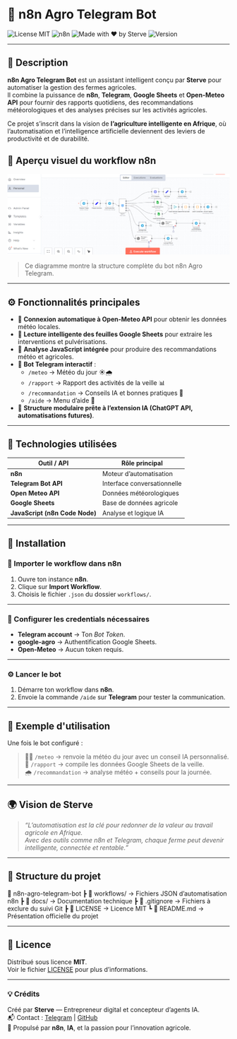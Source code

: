 # 🤖 n8n Agro Telegram Bot

![License MIT](https://img.shields.io/badge/License-MIT-green.svg)
![n8n](https://img.shields.io/badge/Automation-n8n-orange)
![Made with ❤️ by Sterve](https://img.shields.io/badge/Made%20with%20❤️-by%20Sterve-blue)
![Version](https://img.shields.io/badge/Version-v0.1.0-blue.svg)

---

## 🌿 Description

**n8n Agro Telegram Bot** est un assistant intelligent conçu par **Sterve** pour automatiser la gestion des fermes agricoles.  
Il combine la puissance de **n8n**, **Telegram**, **Google Sheets** et **Open-Meteo API** pour fournir des rapports quotidiens, des recommandations météorologiques et des analyses précises sur les activités agricoles.

Ce projet s’inscrit dans la vision de **l’agriculture intelligente en Afrique**, où l’automatisation et l’intelligence artificielle deviennent des leviers de productivité et de durabilité.
## 🧩 Aperçu visuel du workflow n8n

![Aperçu du workflow n8n](docs/workflow-overview.png)

> Ce diagramme montre la structure complète du bot n8n Agro Telegram.


---

## ⚙️ Fonctionnalités principales

- 🔄 **Connexion automatique à Open-Meteo API** pour obtenir les données météo locales.  
- 🧾 **Lecture intelligente des feuilles Google Sheets** pour extraire les interventions et pulvérisations.  
- 🤖 **Analyse JavaScript intégrée** pour produire des recommandations météo et agricoles.  
- 💬 **Bot Telegram interactif** :  
  - `/meteo` → Météo du jour ☀️🌧️  
  - `/rapport` → Rapport des activités de la veille 📊  
  - `/recommandation` → Conseils IA et bonnes pratiques 🌿  
  - `/aide` → Menu d’aide 📘  
- 🧱 **Structure modulaire prête à l’extension IA (ChatGPT API, automatisations futures)**.

---

## 🧰 Technologies utilisées

| Outil / API | Rôle principal |
|--------------|----------------|
| **n8n** | Moteur d’automatisation |
| **Telegram Bot API** | Interface conversationnelle |
| **Open Meteo API** | Données météorologiques |
| **Google Sheets** | Base de données agricole |
| **JavaScript (n8n Code Node)** | Analyse et logique IA |

---

## 🚀 Installation

### 🧩 Importer le workflow dans n8n

1. Ouvre ton instance **n8n**.  
2. Clique sur **Import Workflow**.  
3. Choisis le fichier `.json` du dossier `workflows/`.

---

### 🔐 Configurer les credentials nécessaires

- **Telegram account** → Ton *Bot Token*.  
- **google-agro** → Authentification Google Sheets.  
- **Open-Meteo** → Aucun token requis.

---

### ⚙️ Lancer le bot

1. Démarre ton workflow dans **n8n**.  
2. Envoie la commande `/aide` sur **Telegram** pour tester la communication.

---

## 📸 Exemple d'utilisation

Une fois le bot configuré :
> 👩‍🌾 `/meteo` → renvoie la météo du jour avec un conseil IA personnalisé.  
> 🧾 `/rapport` → compile les données Google Sheets de la veille.  
> 🌧️ `/recommandation` → analyse météo + conseils pour la journée.

---

## 🌍 Vision de Sterve

> *“L’automatisation est la clé pour redonner de la valeur au travail agricole en Afrique.  
Avec des outils comme n8n et Telegram, chaque ferme peut devenir intelligente, connectée et rentable.”*

---

## 🧩 Structure du projet


📂 n8n-agro-telegram-bot
┣ 📂 workflows/ → Fichiers JSON d’automatisation n8n
┣ 📂 docs/ → Documentation technique
┣ 📄 .gitignore → Fichiers à exclure du suivi Git
┣ 📄 LICENSE → Licence MIT
┗ 📄 README.md → Présentation officielle du projet

---

## 📜 Licence

Distribué sous licence **MIT**.  
Voir le fichier [LICENSE](./LICENSE) pour plus d’informations.

---

### 💡 Crédits

Créé par **Sterve** — Entrepreneur digital et concepteur d’agents IA.  
📬 Contact : [Telegram](https://t.me/) | [GitHub](https://github.com/sterve9)  
🧠 Propulsé par **n8n**, **IA**, et la passion pour l’innovation agricole.
